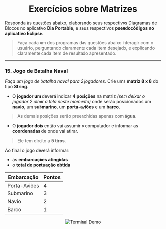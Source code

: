 <h1 align="center">Exercícios sobre Matrizes</h1>

Responda às questões abaixo, elaborando seus respectivos Diagramas de Blocos no aplicativo **Dia Portable**, e seus respectivos **pseudocódigos no aplicativo Eclipse**.

> Faça cada um dos programas das questões abaixo interagir com o usuário, perguntando claramente cada item desejado, e explicando claramente cada item de resultado apresentado.

---

<h3> 15. Jogo de Batalha Naval</h3>

*Faça um jogo de batalha naval para 2 jogadores.*  Crie uma **matriz 8 x 8** do tipo **String**.
  
- O **jogador um** deverá indicar **4 posições** na matriz *(sem deixar o jogador 2 olhar a tela neste momento)* onde serão posicionados um **navio**, um **submarino**, um **porta-aviões** e um **barco**.

> As demais posições serão preenchidas apenas com **água**.  

- O **jogador dois** então vai assumir o computador e informar as **coordenadas** de onde vai atirar.

> Ele tem direito a **5 tiros**.  

Ao final o jogo deverá informar:  
- as **embarcações atingidas**  
- o **total de pontuação obtida**  

|  Embarcação  |  Pontos  |
|--------------|----------|
| Porta-Aviões |        4 |
| Submarino    |        3 |
| Navio        |        2 |
| Barco        |        1 |

<div align=center>
  <img src="https://waveify.onrender.com/api/terminal?commands=git+clone+https%3A%2F%2Fgithub.com%2Fdanielvigon%2Fbattleship-game.git&theme=modern&speed=50&cursor=true&prompt=%24+&width=800&height=256&fontSize=14&showHeader=true&title=Terminal&githubMode=false&commandType=git" alt="Terminal Demo">
</div>
